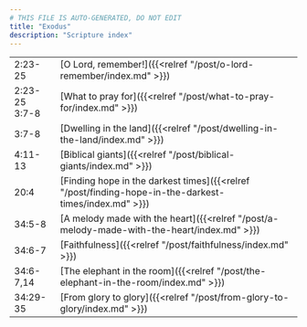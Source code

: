 ```yaml
---
# THIS FILE IS AUTO-GENERATED, DO NOT EDIT
title: "Exodus"
description: "Scripture index"
---
```


|  |  |
| --- | --- |
| 2:23-25 | [O Lord, remember!]({{<relref "/post/o-lord-remember/index.md" >}}) |
| 2:23-25 <br/> 3:7-8 | [What to pray for]({{<relref "/post/what-to-pray-for/index.md" >}}) |
| 3:7-8 | [Dwelling in the land]({{<relref "/post/dwelling-in-the-land/index.md" >}}) |
| 4:11-13 | [Biblical giants]({{<relref "/post/biblical-giants/index.md" >}}) |
| 20:4 | [Finding hope in the darkest times]({{<relref "/post/finding-hope-in-the-darkest-times/index.md" >}}) |
| 34:5-8 | [A melody made with the heart]({{<relref "/post/a-melody-made-with-the-heart/index.md" >}}) |
| 34:6-7 | [Faithfulness]({{<relref "/post/faithfulness/index.md" >}}) |
| 34:6-7,14 | [The elephant in the room]({{<relref "/post/the-elephant-in-the-room/index.md" >}}) |
| 34:29-35 | [From glory to glory]({{<relref "/post/from-glory-to-glory/index.md" >}}) |
